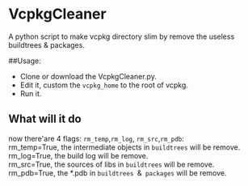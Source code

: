# VcpkgCleaner
A python script to make vcpkg directory slim by remove the useless buildtrees & packages.

##Usage:

 * Clone or download the VcpkgCleaner.py.
 * Edit it, custom the `vcpkg_home` to the root of vcpkg.
 * Run it.
## What will it do
now there'are 4 flags: `rm_temp`,`rm_log`, `rm_src`,`rm_pdb`:  
rm_temp=True, the intermediate objects in `buildtrees` will be remove.  
rm_log=True, the build log will be remove.  
rm_src=True, the sources of libs in `buildtrees` will be remove.  
rm_pdb=True, the *.pdb in `buildtrees `&` packages` will be remove.  

